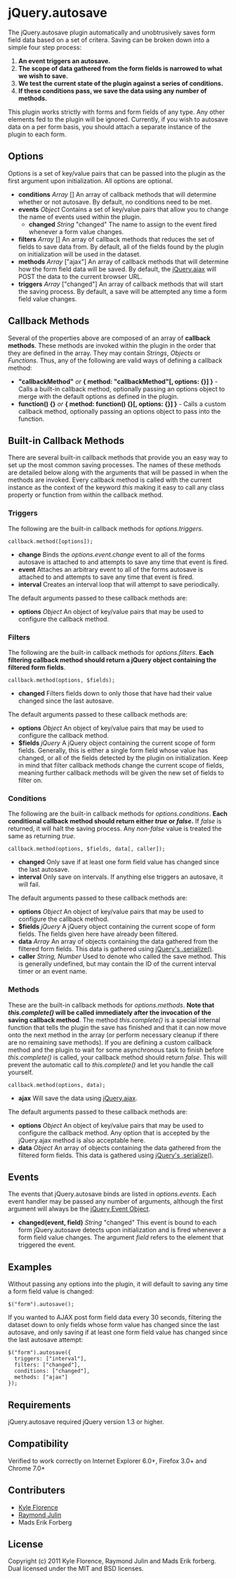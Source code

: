 # jQuery.autosave

The jQuery.autosave plugin automatically and unobtrusively saves form field data based on a set of critera.
Saving can be broken down into a simple four step process:

1. **An event triggers an autosave.**
2. **The scope of data gathered from the form fields is narrowed to what we wish to save.**
3. **We test the current state of the plugin against a series of conditions.**
4. **If these conditions pass, we save the data using any number of methods.**

This plugin works strictly with forms and form fields of any type. Any other elements fed to the plugin will
be ignored. Currently, if you wish to autosave data on a per form basis, you should attach a separate instance
of the plugin to each form.

## Options

Options is a set of key/value pairs that can be passed into the plugin as the first argument upon
initialization. All options are optional.

* **conditions** _Array_ [] An array of callback methods that will determine whether or not autosave.
  By default, no conditions need to be met.
* **events** _Object_ Contains a set of key/value pairs that allow you to change the name of events
  used within the plugin.
  * **changed** _String_ "changed" The name to assign to the event fired whenever a form value changes.
* **filters** _Array_ [] An array of callback methods that reduces the set of fields to save data from.
  By default, all of the fields found by the plugin on initialization will be used in the dataset.
* **methods** _Array_ ["ajax"] An array of callback methods that will determine how the form field data
  will be saved. By default, the [jQuery.ajax](http://api.jquery.com/jQuery.ajax/) will POST the data
  to the current browser URL.
* **triggers** _Array_ ["changed"] An array of callback methods that will start the saving process. By
  default, a save will be attempted any time a form field value changes.

## Callback Methods

Several of the properties above are composed of an array of **callback methods**. These methods are invoked
within the plugin in the order that they are defined in the array. They may contain _Strings_, _Objects_
or _Functions_. Thus, any of the following are valid ways of defining a callback method:

* **"callbackMethod"** _or_ **{ method: "callbackMethod"[, options: {}] }** - Calls a built-in callback
  method, optionally passing an options object to merge with the default options as defined in the plugin.
* **function() {}** _or_ **{ method: function() {}[, options: {}] }** - Calls a custom callback method,
  optionally passing an options object to pass into the function.

## Built-in Callback Methods

There are several built-in callback methods that provide you an easy way to set up the most common saving
processes. The names of these methods are detailed below along with the arguments that will be passed in
when the methods are invoked. Every callback method is called with the current instance as the context of
the keyword _this_ making it easy to call any class property or function from within the callback method.

### Triggers

The following are the built-in callback methods for _options.triggers_.

    callback.method([options]);

* **change** Binds the _options.event.change_ event to all of the forms autosave is attached to and attempts to
  save any time that event is fired.
* **event** Attaches an arbitrary event to all of the forms autosave is attached to and attempts to save
  any time that event is fired.
* **interval** Creates an interval loop that will attempt to save periodically.

The default arguments passed to these callback methods are:

* **options** _Object_ An object of key/value pairs that may be used to configure the callback method.

### Filters

The following are the built-in callback methods for _options.filters_. **Each filtering callback method
should return a jQuery object containing the filtered form fields**.

    callback.method(options, $fields);

* **changed** Filters fields down to only those that have had their value changed since the last
  autosave.

The default arguments passed to these callback methods are:

* **options** _Object_ An object of key/value pairs that may be used to configure the callback method.
* **$fields** _jQuery_ A jQuery object containing the current scope of form fields. Generally, this is
  either a single form field whose value has changed, or all of the fields detected by the plugin on
  initialization. Keep in mind that filter callback methods change the current scope of fields, meaning
  further callback methods will be given the new set of fields to filter on.

### Conditions

The following are the built-in callback methods for _options.conditions_. **Each conditional callback
method should return either _true_ or _false_.** If _false_ is returned, it will halt the saving process.
Any _non-false_ value is treated the same as returning _true_.

    callback.method(options, $fields, data[, caller]);

* **changed** Only save if at least one form field value has changed since the last autosave.
* **interval** Only save on intervals. If anything else triggers an autosave, it will fail.

The default arguments passed to these callback methods are:

* **options** _Object_ An object of key/value pairs that may be used to configure the callback method.
* **$fields** _jQuery_ A jQuery object containing the current scope of form fields. The fields given
  here have already been filtered.
* **data** _Array_ An array of objects containing the data gathered from the filtered form fields. This
  data is gathered using [jQuery's .serialize()](http://api.jquery.com/serialize/).
* **caller** _String, Number_ Used to denote who called the save method. This is generally undefined, but
  may contain the ID of the current interval timer or an event name.

### Methods

These are the built-in callback methods for _options.methods_. **Note that _this.complete()_ will be
called immediately after the invocation of the saving callback method**. The method _this.complete()_
is a special internal function that tells the plugin the save has finished and that it can now move onto
the next method in the array (or perform necessary cleanup if there are no remaining save methods). If
you are defining a custom callback method and the plugin to wait for some asynchronous task to finish
before _this.complete()_ is called, your callback method should return _false_. This will prevent the
automatic call to _this.complete()_ and let you handle the call yourself.

    callback.method(options, data);

* **ajax** Will save the data using [jQuery.ajax](http://api.jquery.com/jQuery.ajax/).

The default arguments passed to these callback methods are:

* **options** _Object_ An object of key/value pairs that may be used to configure the callback method.
  Any option that is accepted by the jQuery.ajax method is also acceptable here.
* **data** _Object_ An array of objects containing the data gathered from the filtered form fields. This
  data is gathered using [jQuery's .serialize()](http://api.jquery.com/serialize/).

## Events

The events that jQuery.autosave binds are listed in _options.events_. Each event handler may be passed
any number of arguments, although the first argument will always be the
[jQuery Event Object](http://api.jquery.com/category/events/event-object/).

* **changed(event, field)** _String_ "changed" This event is bound to each form jQuery.autosave detects
  upon initialization and is fired whenever a form field value changes. The argument _field_ refers to the
  element that triggered the event.

## Examples

Without passing any options into the plugin, it will default to saving any time a form field value is
changed:

    $("form").autosave();

If you wanted to AJAX post form field data every 30 seconds, filtering the dataset down to only fields
whose form value has changed since the last autosave, and only saving if at least one form field value
has changed since the last autosave attempt:

    $("form").autosave({
      triggers: ["interval"],
      filters: ["changed"],
      conditions: ["changed"],
      methods: ["ajax"]
    });

## Requirements

jQuery.autosave required jQuery version 1.3 or higher.

## Compatibility

Verified to work correctly on Internet Explorer 6.0+, Firefox 3.0+ and Chrome 7.0+

## Contributers

* [Kyle Florence](https://github.com/kflorence/)
* [Raymond Julin](https://github.com/nervetattoo/)
* Mads Erik Forberg

## License

Copyright (c) 2011 Kyle Florence, Raymond Julin and Mads Erik forberg.
Dual licensed under the MIT and BSD licenses.
